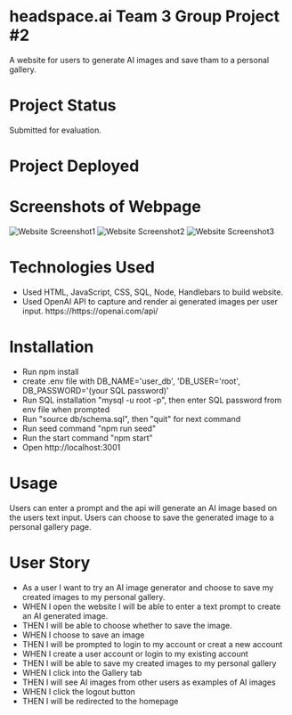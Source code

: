 # headspace.ai  Team 3 Group Project #2
A website for users to generate AI images and save tham to a personal gallery.

# Project Status
Submitted for evaluation.

# Project Deployed

# Screenshots of Webpage
<img src="" alt="Website Screenshot1">
<img src="" alt="Website Screenshot2">
<img src="" alt="Website Screenshot3">

# Technologies Used
<ul>
<li>Used HTML, JavaScript, CSS, SQL, Node, Handlebars to build website.
<li>Used OpenAI API to capture and render ai generated images per user input. https://https://openai.com/api/ 
</ul>


# Installation
<ul>
<li>Run npm install
<li>create .env file with DB_NAME='user_db', 'DB_USER='root', DB_PASSWORD='(your SQL password)'
<li>Run SQL installation "mysql -u root -p", then enter SQL password from env file when prompted
<li>Run "source db/schema.sql", then "quit" for next command
<li>Run seed command "npm run seed"
<li>Run the start command "npm start"
<li>Open http://localhost:3001
</ul>

# Usage
Users can enter a prompt and the api will generate an AI image based on the users text input.
Users can choose to save the generated image to a personal gallery page.

# User Story
<ul>
<li>As a user I want to try an AI image generator and choose to save my created images to my personal gallery.
<li>WHEN I open the website I will be able to enter a text prompt to create an AI generated image.
<li>THEN I will be able to choose whether to save the image.
<li>WHEN I choose to save an image
<li>THEN I will be prompted to login to my account or creat a new account
<li>WHEN I create a user account or login to my existing account
<li>THEN I will be able to save my created images to my personal gallery
<li>WHEN I click into the Gallery tab 
<li>THEN I will see AI images from other users as examples of AI images
<li>WHEN I click the logout button 
<li>THEN I will be redirected to the homepage
</ul>